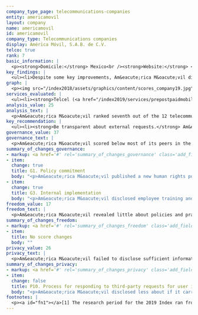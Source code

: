```yaml
---
company_type_page: telecommunications-companies
entity: americamovil
layout: company
name: americamovil
id: americamovil
company_type: Telecommunications companies
display: América Móvil, S.A.B. de C.V.
telco: true
rank: 7
basic_information: | 
  <p><strong>Domicile:</strong> Mexico<br /><strong>Website:</strong> <a href="http://www.americamovil.com">www.americamovil.com</a>&nbsp;</p>
key_findings: | 
  <ul><li>Despite some key improvements, Am&eacute;rica M&oacute;vil disclosed little about policies and practices affecting freedom of expression and privacy.</li><li>Am&eacute;rica M&oacute;vil was unclear about its rules and how they are enforced, as well as how it responds to government requests to shut down networks.</li><li>Am&eacute;rica M&oacute;vil did not clearly disclose how it handles government or private requests to block content or to hand over user information.</li></ul>
graph: | 
  <p><img src="/index2018/assets/graphics/content/scores_company19.jpg" /></p>
services_evaluated: | 
  <ul><li><strong>Telcel (<a href="/index2019/services/prepostpaidmobile/">Prepaid mobile</a>)</strong></li><li><strong>Telcel (<a href="/index2019/services/prepostpaidmobile/">Postpaid mobile</a>)</strong></li></ul>
analysis_value: 25
analysis_text: | 
  <p>Am&eacute;rica M&oacute;vil ranked seventh out of the 12 telecommunications companies evaluated, disclosing little about policies and practices affecting freedom of expression and privacy.<a href="#fn1"><sup>1</sup></a> However, it improved its disclosure of governance and oversight over freedom of expression and privacy issues by making a formal commitment to respect users&rsquo; freedom of expression and privacy rights.<a href="#fn2"><sup>2</sup></a> It also disclosed new employee training and whistleblowing programs on human rights. Despite these improvements, Am&eacute;rica M&oacute;vil needs to disclose more to meet basic benchmarks for transparency in key areas. For instance, it did not disclose how it responds to government or private requests to block content or accounts, although no laws in Mexico prevent companies from doing so. In addition, although companies are required to report to the telecommunications authority how many government requests they received for real-time location tracking or access to user metadata, Am&eacute;rica M&oacute;vil did not publish this information.<a href="#fn3"><sup>3</sup></a><br /><br /></p><hr /><p><br /><strong>Am&eacute;rica M&oacute;vil, S.A.B. de C.V.</strong> offers telecommunications services in Mexico and 35 countries in the Americas and Europe. It offers mobile, fixed-voice, and data services and is one of the largest operators globally.</p><p><strong>Market cap:</strong> USD 52.2 billion<a href="#fn4"><sup>4</sup></a><br /><strong>BMV:</strong> AMX L</p>
key_recommendation: | 
  <ul><li><strong>Be transparent about external requests.</strong> Am&eacute;rica M&oacute;vil should be more transparent about how it responds to government requests to block content, restrict user accounts, shut down networks, or hand over user information.</li><li><strong>Improve human rights due diligence.</strong> Am&eacute;rica M&oacute;vil should disclose information about its human rights due diligence processes, including whether it conducts human rights impact assessments.</li><li><strong>Disclose more about security practices.</strong> Am&eacute;rica M&oacute;vil should clarify its policies for securing user information, including its procedures for handling data breaches.</li></ul>
governance_value: 37
governance_text: | 
  <p>Am&eacute;rica M&oacute;vil scored below most of its peers in the Governance category, though it made some notable improvements. The company published a new human rights policy that articulates a clear commitment to respect users&rsquo; human rights to freedom of expression and privacy (G1), and also disclosed new employee training and whistleblowing programs for reporting freedom of expression and privacy violations (G3). However, it continued to lack clear disclosure of whether it conducts human rights impact assessments, and failed to disclose if it assesses risks associated with its use of automated decision-making or targeted advertising (G4). It also failed to disclose a commitment to engage with a range of stakeholders on freedom of expression and privacy issues (G5). However, Am&eacute;rica M&oacute;vil offered better grievance and remedy mechanisms than most of its peers, enabling users to lodge freedom of expression and privacy related complaints, though it did not disclose its timeframe for these mechanisms or evidence that it is providing remedy (G6). Mexican companies are legally required to provide users with a complaint mechanism.<a href="#fn5"><sup>5</sup></a></p>
summary_of_changes_governance:
- markup: <a href='#' rel='summary_of_changes_governance' class='add_fieldset dashicons-before dashicons-plus'><span>Add fieldset</span></a>
- item:
  change: true
  title: G1. Policy commitment
  body: "<p>Am&eacute;rica M&oacute;vil published a new human rights policy that articulates a clear commitment to protect and respect users' human rights to freedom of expression and privacy.</p>"
- item:
  change: true
  title: G3. Internal implementation
  body: "<p>Am&eacute;rica M&oacute;vil disclosed employee training and whistleblowing programs for reporting freedom of expression and privacy violations.</p>"
freedom_value: 17
freedom_text: | 
  <p>Am&eacute;rica M&oacute;vil revealed little about policies and practices affecting freedom of expression, tying with Orange in this category and lagging behind Telenor, Vodafone, AT&amp;T, and Telef&oacute;nica. Telcel&rsquo;s terms of service were difficult to find and understand (F1), and lacked clarity about if and how it notifies users of changes (F2).<a href="#fn6"><sup>6</sup></a> It disclosed some information about its process for enforcing its rules (F3) but failed to disclose any information about actions it took to block content or restrict user accounts for violating its rules (F4). Am&eacute;rica M&oacute;vil offered no information about how it handles government or private requests to restrict content or accounts (F5-F7). There are no laws in Mexico preventing the company from being more transparent about how it handles such requests.</p><p>In addition, it lacked clear disclosure about its network management policies (F9) and its approach to handling network shutdown requests from governments (F10). Although it published a policy on net neutrality principles, the operating company Telcel stated that it offers zero-rating for certain content on specific social networks and instant messaging services (F9).<a href="#fn7"><sup>7</sup></a> Like many of its peers, Am&eacute;rica M&oacute;vil disclosed no information about how it responds to government demands to shut down networks (F10).</p>
summary_of_changes_freedom:
- markup: <a href='#' rel='summary_of_changes_freedom' class='add_fieldset dashicons-before dashicons-plus'><span>Add fieldset</span></a>
- item:
  title: No score changes
  body: ""
privacy_value: 26
privacy_text: | 
  <p>Am&eacute;rica M&oacute;vil failed to disclose sufficient information about policies and practices affecting privacy and security. Like most telecommunications companies, Am&eacute;rica M&oacute;vil provided almost no information about how it responds to third-party requests for user information (P10). Its score declined due to a change in disclosure which made it less clear if the company carries out due diligence before it responds to government requests for user information (P10). Am&eacute;rica M&oacute;vil failed to disclose whether it informs users when their information is requested (P12). It did not publish any data about such requests (P11), despite being required by law to report the number of government requests for real-time location tracking or user metadata to the country&rsquo;s telecommunications authority.</p><p>Telcel disclosed little about what types of user information it collects (P3), shares (P4), and its reasons for doing so (P5). Like most of its peers, Telcel disclosed nothing about its policies for retaining user information (P6), although no law prohibits the company from doing so. It disclosed little about options users have to control what information is collected, including for targeted advertising (P7).</p><p>While Telcel provided some information on its processes for securing user data, including limiting and monitoring employee access (P13), it failed to disclose any information about how it addresses security vulnerabilities, including if it offers a bug bounty program for security researchers to submit vulnerabilities (P14). Like most companies in the Index, Telcel disclosed nothing about its policies for addressing data breaches (P15). Companies in Mexico are legally required to notify users only if the data breach &ldquo;significantly affects&rdquo; their rights, however the company does not disclose this information to users.<a href="#fn8"><sup>8</sup></a></p>
summary_of_changes_privacy:
- markup: <a href='#' rel='summary_of_changes_privacy' class='add_fieldset dashicons-before dashicons-plus'><span>Add fieldset</span></a>
- item:
  change: false
  title: P10. Process for responding to third-party requests for user information
  body: "<p>Am&eacute;rica M&oacute;vil disclosed less about if it carries out due diligence before it responds to government requests for user information.</p>"
footnotes: | 
  <p><a id="fn1"></a>[1] The research period for the 2019 Index ran from January 13, 2018 to February 8, 2019. Policies that came into effect after February 8, 2019 were not evaluated in this Index.<br /><a id="fn2"></a>[2] See Am&eacute;rica M&oacute;vil&rsquo;s performance in the 2018 Index: <a href="/index2018/companies/americamovil">rankingdigitalrights.org/index2018/companies/americamovil</a>&nbsp;<br /><a id="fn3"></a>[3] &ldquo;ACUERDO Mediante El Cual El Pleno Del Instituto Federal de Telecomunicaciones Expide Los Lineamientos de Colaboraci&oacute;n En Materia de Seguridad Y Justicia Y Modifica El Plan T&eacute;cnico Fundamental de Numeraci&oacute;n, Publicado El 21 de Junio de 1996,&rdquo; (DOF - Diario Oficial de La Federaci&oacute;n), <a href="http://www.dof.gob.mx/nota_detalle.php?codigo=5418339&amp;fecha=02/12/2015">www.dof.gob.mx/nota_detalle.php?codigo=5418339&amp;fecha=02/12/2015</a>&nbsp;<br /><a id="fn4"></a>[4] Bloomberg Markets, Accessed April 18, 2019, https://www.bloomberg.com/quote/AMXL:MM<br /><a id="fn5"></a>[5] LEY FEDERAL DE TELECOMUNICACIONES Y RADIODIFUSI&Oacute;N, &Uacute;ltima reforma publicada DOF 31-10-2017: <a href="http://www.diputados.gob.mx/LeyesBiblio/pdf/LFTR_311017.pdf">www.diputados.gob.mx/LeyesBiblio/pdf/LFTR_311017.pdf</a>&nbsp;<br /><a id="fn6"></a>[6] For most indicators in the Freedom of Expression and Privacy categories, RDR evaluates the operating company of the home market, in this case Telcel (Mexico).<br /><a id="fn7"></a>[7] &ldquo;Pol&iacute;tica de Uso Justo/&iquest;En qu&eacute; consiste?,&rdquo; Telcel, accessed March 21, 2019, <a href="https://www.telcel.com/mundo_telcel/quienes-somos/corporativo/uso-justo">www.telcel.com/mundo_telcel/quienes-somos/corporativo/uso-justo</a><br /><a id="fn8"></a>[8] &ldquo;Ley Federal de Protecci&oacute;n de Datos Personales En Posesi&oacute;n de Los Particulares,&rdquo; Article 20 (2010), <a href="http://www.diputados.gob.mx/LeyesBiblio/pdf/LFPDPPP.pdf">www.diputados.gob.mx/LeyesBiblio/pdf/LFPDPPP.pdf</a>&nbsp;</p>
---
```

